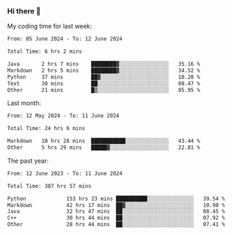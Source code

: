 ### Hi there 👋

My coding time for last week:

<!--START_SECTION:week-->

```txt
From: 05 June 2024 - To: 12 June 2024

Total Time: 6 hrs 2 mins

Java       2 hrs 7 mins    ████████▓░░░░░░░░░░░░░░░░   35.16 %
Markdown   2 hrs 5 mins    ████████▓░░░░░░░░░░░░░░░░   34.52 %
Python     37 mins         ██▓░░░░░░░░░░░░░░░░░░░░░░   10.28 %
Text       30 mins         ██░░░░░░░░░░░░░░░░░░░░░░░   08.47 %
Other      21 mins         █▒░░░░░░░░░░░░░░░░░░░░░░░   05.95 %
```

<!--END_SECTION:week-->

Last month:

<!--START_SECTION:month-->

```txt
From: 12 May 2024 - To: 11 June 2024

Total Time: 24 hrs 6 mins

Markdown   10 hrs 28 mins  ███████████░░░░░░░░░░░░░░   43.44 %
Other      5 hrs 29 mins   █████▓░░░░░░░░░░░░░░░░░░░   22.81 %
```

<!--END_SECTION:month-->

The past year:

<!--START_SECTION:year-->

```txt
From: 12 June 2023 - To: 11 June 2024

Total Time: 387 hrs 57 mins

Python             153 hrs 23 mins ██████████░░░░░░░░░░░░░░░   39.54 %
Markdown           42 hrs 17 mins  ██▓░░░░░░░░░░░░░░░░░░░░░░   10.90 %
Java               32 hrs 47 mins  ██░░░░░░░░░░░░░░░░░░░░░░░   08.45 %
C++                30 hrs 44 mins  ██░░░░░░░░░░░░░░░░░░░░░░░   07.92 %
Other              28 hrs 44 mins  ██░░░░░░░░░░░░░░░░░░░░░░░   07.41 %
```

<!--END_SECTION:year-->
